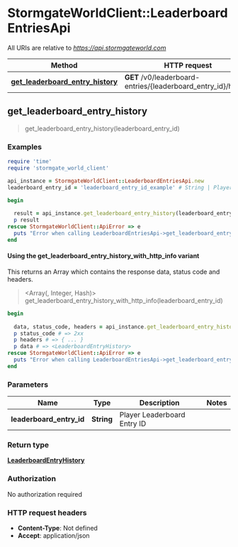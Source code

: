 # StormgateWorldClient::LeaderboardEntriesApi

All URIs are relative to *https://api.stormgateworld.com*

| Method | HTTP request | Description |
| ------ | ------------ | ----------- |
| [**get_leaderboard_entry_history**](LeaderboardEntriesApi.md#get_leaderboard_entry_history) | **GET** /v0/leaderboard-entries/{leaderboard_entry_id}/history |  |


## get_leaderboard_entry_history

> <LeaderboardEntryHistory> get_leaderboard_entry_history(leaderboard_entry_id)



### Examples

```ruby
require 'time'
require 'stormgate_world_client'

api_instance = StormgateWorldClient::LeaderboardEntriesApi.new
leaderboard_entry_id = 'leaderboard_entry_id_example' # String | Player Leaderboard Entry ID

begin
  
  result = api_instance.get_leaderboard_entry_history(leaderboard_entry_id)
  p result
rescue StormgateWorldClient::ApiError => e
  puts "Error when calling LeaderboardEntriesApi->get_leaderboard_entry_history: #{e}"
end
```

#### Using the get_leaderboard_entry_history_with_http_info variant

This returns an Array which contains the response data, status code and headers.

> <Array(<LeaderboardEntryHistory>, Integer, Hash)> get_leaderboard_entry_history_with_http_info(leaderboard_entry_id)

```ruby
begin
  
  data, status_code, headers = api_instance.get_leaderboard_entry_history_with_http_info(leaderboard_entry_id)
  p status_code # => 2xx
  p headers # => { ... }
  p data # => <LeaderboardEntryHistory>
rescue StormgateWorldClient::ApiError => e
  puts "Error when calling LeaderboardEntriesApi->get_leaderboard_entry_history_with_http_info: #{e}"
end
```

### Parameters

| Name | Type | Description | Notes |
| ---- | ---- | ----------- | ----- |
| **leaderboard_entry_id** | **String** | Player Leaderboard Entry ID |  |

### Return type

[**LeaderboardEntryHistory**](LeaderboardEntryHistory.md)

### Authorization

No authorization required

### HTTP request headers

- **Content-Type**: Not defined
- **Accept**: application/json

